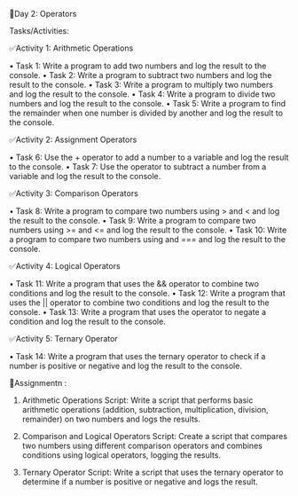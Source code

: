🔴Day 2: Operators

Tasks/Activities:

✅Activity 1: Arithmetic Operations

• Task 1: Write a program to add two numbers and log the result to the console. 
• Task 2: Write a program to subtract two numbers and log the result to the console.
• Task 3: Write a program to multiply two numbers and log the result to the console.
• Task 4: Write a program to divide two numbers and log the result to the console.
• Task 5: Write a program to find the remainder when one number is divided by another and log the result to the console.

✅Activity 2: Assignment Operators

• Task 6: Use the + operator to add a number to a variable and log the result to the console.
• Task 7: Use the operator to subtract a number from a variable and log the result to the console.

✅Activity 3: Comparison Operators

• Task 8: Write a program to compare two numbers using > and < and log the result to the console.
• Task 9: Write a program to compare two numbers using >= and <= and log the result to the console. 
• Task 10: Write a program to compare two numbers using and === and log the result to the console.

✅Activity 4: Logical Operators

• Task 11: Write a program that uses the && operator to combine two conditions and log the result to the console.
• Task 12: Write a program that uses the || operator to combine two conditions and log the result to the console.
• Task 13: Write a program that uses the operator to negate a condition and log the result to the console.

✅Activity 5: Ternary Operator

• Task 14: Write a program that uses the ternary operator to check if a number is positive or negative and log the result to the console.

💨Assignmentn :

1. Arithmetic Operations Script: Write a script that performs basic arithmetic operations (addition, subtraction, multiplication, division, remainder) on two numbers and logs the results.

2. Comparison and Logical Operators Script: Create a script that compares two numbers using different comparison operators and combines conditions using logical operators, logging the results. 

3. Ternary Operator Script: Write a script that uses the ternary operator to determine if a number is positive or negative and logs the result.

